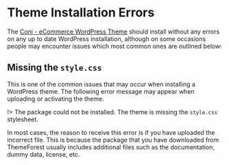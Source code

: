 # Theme Installation Errors

The [Conj - eCommerce WordPress Theme](https://themeforest.net/item/conj-ecommerce-wordpress-theme/21935639?ref=mypreview) should install without any errors on any up to date WordPress installation, although on some occasions people may encounter issues which most common ones are outlined below:

## Missing the `style.css`

This is one of the common issues that may occur when installing a WordPress theme. The following error message may appear when uploading or activating the theme.

!> The package could not be installed. The theme is missing the `style.css` stylesheet.

In most cases, the reason to receive this error is if you have uploaded the incorrect file. This is because the package that you have downloaded from ThemeForest usually includes additional files such as the documentation, dummy data, license, etc.
